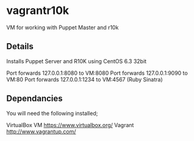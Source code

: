 # vagrantr10k #

VM for working with Puppet Master and r10k

## Details ##

Installs Puppet Server and R10K using CentOS 6.3 32bit

Port forwards 127.0.0.1:8080 to VM:8080
Port forwards 127.0.0.1:9090 to VM:80
Port forwards 127.0.0.1:1234 to VM:4567 (Ruby Sinatra)

## Dependancies #

You will need the following installed;

VirtualBox VM https://www.virtualbox.org/
Vagrant       http://www.vagrantup.com/

